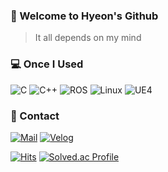 ### 👀 Welcome to Hyeon's Github

> It all depends on my mind

<h3> 💻 Once I Used </h3>

<p>
  <img alt="C" src="https://img.shields.io/badge/-C-03599C?style=flat-square&logo=c&logoColor=white" />
  <img alt="C++" src="https://img.shields.io/badge/-C++-D26383?style=flat-square&logo=cplusplus&logoColor=white" />
  <img alt="ROS" src="https://img.shields.io/badge/-ROS-304060?style=flat-square&logo=ros&logoColor=white" />
  <img alt="Linux" src="https://img.shields.io/badge/-Linux-FFD133?style=flat-square&logo=linux&logoColor=white" />
  <img alt="UE4" src="https://img.shields.io/badge/-UE4-000000?style=flat-square&logo=unrealengine&logoColor=white" />
</p>

<h3> 🔔 Contact </h3>

<a href="mailto:shj2012@naver.com">
  <img alt="Mail" src="https://img.shields.io/badge/mail-darkgreen?style=for-the-badge&logo=naver&logoColor=white"/></a>
<a href="https://velog.io/@goosebomb/posts">
  <img alt="Velog" src="https://img.shields.io/badge/Velog-21C998.svg?&style=for-the-badge&logo=Velog&logoColor=white"/></a>

[![Hits](https://hits.seeyoufarm.com/api/count/incr/badge.svg?url=https%3A%2F%2Fgithub.com%2Fgoosebomb%2Fhit-counter&count_bg=%23C83DBB&title_bg=%234D4D4D&icon=wolframmathematica.svg&icon_color=%23FFFFFF&title=visit&edge_flat=true)](https://hits.seeyoufarm.com) [![Solved.ac Profile](http://mazassumnida.wtf/api/mini/generate_badge?boj=shj2012)](https://solved.ac/shj2012)
